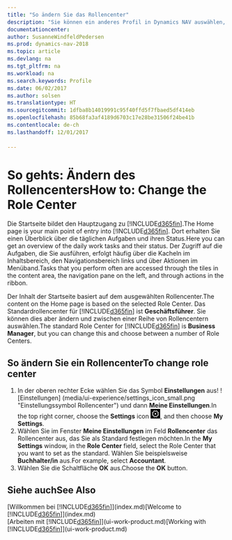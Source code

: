 ```yaml
---
title: "So ändern Sie das Rollencenter"
description: "Sie können ein anderes Profil in Dynamics NAV auswählen, um zu ändern, was Sie auf Ihrer Homepage sehen."
documentationcenter: 
author: SusanneWindfeldPedersen
ms.prod: dynamics-nav-2018
ms.topic: article
ms.devlang: na
ms.tgt_pltfrm: na
ms.workload: na
ms.search.keywords: Profile
ms.date: 06/02/2017
ms.author: solsen
ms.translationtype: HT
ms.sourcegitcommit: 1dfba8b14019991c95f40ffd5f7fbaed5df414eb
ms.openlocfilehash: 85b68fa3af4189d6703c17e28be31506f24be41b
ms.contentlocale: de-ch
ms.lasthandoff: 12/01/2017

---
```

# <a name="how-to-change-the-role-center"></a><span data-ttu-id="b02d3-103">So gehts: Ändern des Rollencenters</span><span class="sxs-lookup"><span data-stu-id="b02d3-103">How to: Change the Role Center</span></span>
<span data-ttu-id="b02d3-104">Die Startseite bildet den Hauptzugang zu [!INCLUDE[d365fin](includes/d365fin_md.md)].</span><span class="sxs-lookup"><span data-stu-id="b02d3-104">The Home page is your main point of entry into [!INCLUDE[d365fin](includes/d365fin_md.md)].</span></span> <span data-ttu-id="b02d3-105">Dort erhalten Sie einen Überblick über die täglichen Aufgaben und ihren Status.</span><span class="sxs-lookup"><span data-stu-id="b02d3-105">Here you can get an overview of the daily work tasks and their status.</span></span> <span data-ttu-id="b02d3-106">Der Zugriff auf die Aufgaben, die Sie ausführen, erfolgt häufig über die Kacheln im Inhaltsbereich, den Navigationsbereich links und über Aktionen im Menüband.</span><span class="sxs-lookup"><span data-stu-id="b02d3-106">Tasks that you perform often are accessed through the tiles in the content area, the navigation pane on the left, and through actions in the ribbon.</span></span>

<span data-ttu-id="b02d3-107">Der Inhalt der Startseite basiert auf dem ausgewählten Rollencenter.</span><span class="sxs-lookup"><span data-stu-id="b02d3-107">The content on the Home page is based on the selected Role Center.</span></span> <span data-ttu-id="b02d3-108">Das Standardrollencenter für [!INCLUDE[d365fin](includes/d365fin_md.md)] ist **Geschäftsführer**. Sie können dies aber ändern und zwischen einer Reihe von Rollencentern auswählen.</span><span class="sxs-lookup"><span data-stu-id="b02d3-108">The standard Role Center for [!INCLUDE[d365fin](includes/d365fin_md.md)] is **Business Manager**, but you can change this and choose between a number of Role Centers.</span></span>

## <a name="to-change-role-center"></a><span data-ttu-id="b02d3-109">So ändern Sie ein Rollencenter</span><span class="sxs-lookup"><span data-stu-id="b02d3-109">To change role center</span></span>
1. <span data-ttu-id="b02d3-110">In der oberen rechter Ecke wählen Sie das Symbol **Einstellungen** aus! ![Einstellungen] (media/ui-experience/settings_icon_small.png "Einstellungssymbol Rollencenter") und dann **Meine Einstellungen**.</span><span class="sxs-lookup"><span data-stu-id="b02d3-110">In the top right corner, choose the **Settings** icon ![Settings](media/ui-experience/settings_icon_small.png "Settings icon for role center"), and then choose **My Settings**.</span></span>
2. <span data-ttu-id="b02d3-111">Wählen Sie im Fenster **Meine Einstellungen** im Feld **Rollencenter** das Rollencenter aus, das Sie als Standard festlegen möchten.</span><span class="sxs-lookup"><span data-stu-id="b02d3-111">In the **My Settings** window, in the **Role Center** field, select the Role Center that you want to set as the standard.</span></span> <span data-ttu-id="b02d3-112">Wählen Sie beispielsweise **Buchhalter/in** aus.</span><span class="sxs-lookup"><span data-stu-id="b02d3-112">For example, select **Accountant**.</span></span>
3. <span data-ttu-id="b02d3-113">Wählen Sie die Schaltfläche **OK** aus.</span><span class="sxs-lookup"><span data-stu-id="b02d3-113">Choose the **OK** button.</span></span>

## <a name="see-also"></a><span data-ttu-id="b02d3-114">Siehe auch</span><span class="sxs-lookup"><span data-stu-id="b02d3-114">See Also</span></span>
<span data-ttu-id="b02d3-115">[Willkommen bei [!INCLUDE[d365fin](includes/d365fin_md.md)]](index.md)</span><span class="sxs-lookup"><span data-stu-id="b02d3-115">[Welcome to [!INCLUDE[d365fin](includes/d365fin_md.md)]](index.md)</span></span>  
<span data-ttu-id="b02d3-116">[Arbeiten mit [!INCLUDE[d365fin](includes/d365fin_md.md)]](ui-work-product.md)</span><span class="sxs-lookup"><span data-stu-id="b02d3-116">[Working with [!INCLUDE[d365fin](includes/d365fin_md.md)]](ui-work-product.md)</span></span>  

